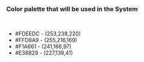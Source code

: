 <h3>Color palette that will be used in the System</h3><br>
<ul>
  <li>#FDEEDC - (253,238,220)</li>
  <li>#FFD8A9 - (255,216,169)</li>
  <li>#F1A661 - (241,166,97)</li>
  <li>#E38B29 - (227,139,41)</li></ul>
